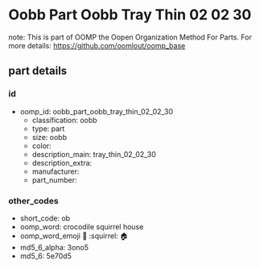 # Oobb Part Oobb Tray Thin 02 02 30  

note: This is part of OOMP the Oopen Organization Method For Parts. For more details: https://github.com/oomlout/oomp_base

##  part details





### id
* oomp_id: oobb_part_oobb_tray_thin_02_02_30
  * classification: oobb
  * type: part
  * size: oobb
  * color: 
  * description_main: tray_thin_02_02_30
  * description_extra: 
  * manufacturer: 
  * part_number: 

### other_codes
* short_code: ob
* oomp_word: crocodile squirrel house
* oomp_word_emoji :crocodile: :squirrel: :house:
* md5_6_alpha: 3ono5
* md5_6: 5e70d5